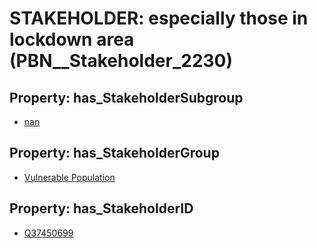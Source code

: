 # STAKEHOLDER: __especially those in lockdown area__ (PBN__Stakeholder_2230)

## Property: has_StakeholderSubgroup

* [nan](PBN__StakeholderSubgroup_7)

## Property: has_StakeholderGroup

* [Vulnerable Population](PBN__StakeholderGroup_6)

## Property: has_StakeholderID

* [Q37450699](Q37450699)

